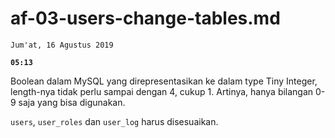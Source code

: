 # af-03-users-change-tables.md

`Jum'at, 16 Agustus 2019`

**`05:13`**

Boolean dalam MySQL yang direpresentasikan ke dalam type Tiny Integer, length-nya tidak perlu sampai dengan 4, cukup 1. Artinya, hanya bilangan 0-9 saja yang bisa digunakan.

`users`, `user_roles` dan `user_log` harus disesuaikan.